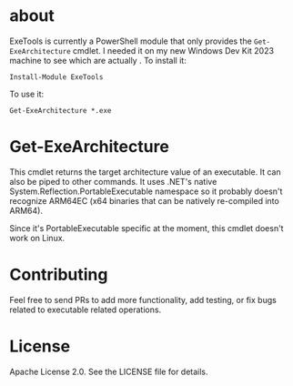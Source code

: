 # about
ExeTools is currently a PowerShell module that only provides the `Get-ExeArchitecture` cmdlet. I needed it on my
new Windows Dev Kit 2023 machine to see which are actually . To install it:

```
Install-Module ExeTools
```

To use it:

```
Get-ExeArchitecture *.exe
```

# Get-ExeArchitecture
This cmdlet returns the target architecture value of an executable. It can also be piped to other commands. It uses
.NET's native System.Reflection.PortableExecutable namespace so it probably doesn't recognize ARM64EC (x64 binaries that can be
natively re-compiled into ARM64). 

Since it's PortableExecutable specific at the moment, this cmdlet doesn't work on Linux.

# Contributing
Feel free to send PRs to add more functionality, add testing, or fix bugs related to executable related operations.

# License
Apache License 2.0. See the LICENSE file for details.
